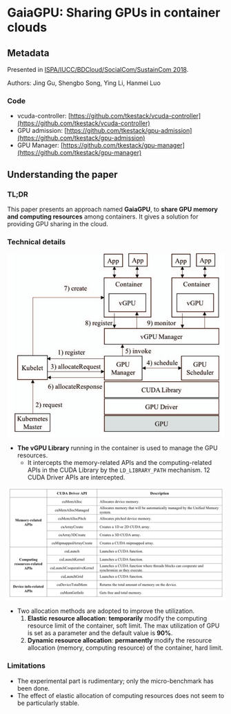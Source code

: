 # GaiaGPU: Sharing GPUs in container clouds

## Metadata

Presented in [ISPA/IUCC/BDCloud/SocialCom/SustainCom 2018](https://ieeexplore.ieee.org/document/8672318/).

Authors: Jing Gu, Shengbo Song, Ying Li, Hanmei Luo

### Code

- vcuda-controller: [https://github.com/tkestack/vcuda-controller](https://github.com/tkestack/vcuda-controller)
- GPU admission: [https://github.com/tkestack/gpu-admission](https://github.com/tkestack/gpu-admission)
- GPU Manager: [https://github.com/tkestack/gpu-manager](https://github.com/tkestack/gpu-manager)

## Understanding the paper

### TL;DR

This paper presents an approach named **GaiaGPU**, to **share GPU memory and computing resources** among containers. It gives a solution for providing GPU sharing in the cloud.

### Technical details

![The architecture of GaiaGPU](gaiagpu-architecture.png)

- **The vGPU Library** running in the container is used to manage the GPU resources.
    - It intercepts the memory-related APIs and the computing-related APIs in the CUDA Library by the `LD_LIBRARY_PATH` mechanism. 12 CUDA Driver APIs are intercepted.

![The intercepted CUDA Driver APIs](gaiagpu-intercepted-cuda-driver-apis.png)

- Two allocation methods are adopted to improve the utilization.
    1. **Elastic resource allocation**: **temporarily** modify the computing resource limit of the container, soft limit. The max utilization of GPU is set as a parameter and the default value is **90%**.
    2. **Dynamic resource allocation**: **permanently** modify the resource allocation (memory, computing resource) of the container, hard limit.

### Limitations

- The experimental part is rudimentary; only the micro-benchmark has been done.
- The effect of elastic allocation of computing resources does not seem to be particularly stable.


